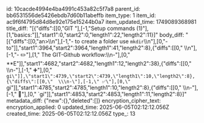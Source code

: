 id: 10cacde4994e4ba4991c453a82c5f7a8
parent_id: bb6531556de5426ebdb7d60b11abeffb
item_type: 1
item_id: ac9f6f4795d84d8e92e175e15244b0a7
item_updated_time: 1749089368981
title_diff: "[{\"diffs\":[[0,\"GIT \"],[-1,\"Setup commands (1)\"],[1,\"basics:\"]],\"start1\":0,\"start2\":0,\"length1\":22,\"length2\":11}]"
body_diff: "[{\"diffs\":[[0,\"an>\\\n\"],[-1,\"- to create a folder use `mkdir`\\\n\"],[0,\"- to\"]],\"start1\":3964,\"start2\":3964,\"length1\":41,\"length2\":8},{\"diffs\":[[0,\"   \\\n\"],[-1,\"- ✏️\"],[1,\"    The GIT-Github workflow:\\\n-\"],[0,\" **E\"]],\"start1\":4682,\"start2\":4682,\"length1\":12,\"length2\":38},{\"diffs\":[[0,\"  \\\n-\"],[-1,\" ➕\"],[0,\" `gi\"]],\"start1\":4739,\"start2\":4739,\"length1\":10,\"length2\":8},{\"diffs\":[[0,\"  \\\n-\"],[-1,\" ✅\"],[0,\" `gi\"]],\"start1\":4785,\"start2\":4785,\"length1\":10,\"length2\":8},{\"diffs\":[[0,\"  \\\n-\"],[-1,\" 🚀\"],[0,\" `gi\"]],\"start1\":4853,\"start2\":4853,\"length1\":11,\"length2\":8}]"
metadata_diff: {"new":{},"deleted":[]}
encryption_cipher_text: 
encryption_applied: 0
updated_time: 2025-06-05T02:12:12.056Z
created_time: 2025-06-05T02:12:12.056Z
type_: 13
